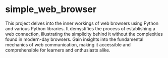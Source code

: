 # simple_web_browser
This project delves into the inner workings of web browsers using Python and various Python libraries. It demystifies the process of establishing a web connection, illustrating the simplicity behind it without the complexities found in modern-day browsers. Gain insights into the fundamental mechanics of web communication, making it accessible and comprehensible for learners and enthusiasts alike.
